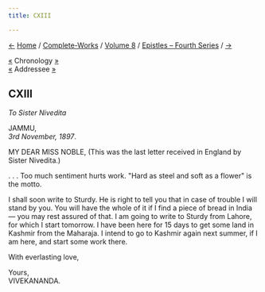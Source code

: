 ```yaml
---
title: CXIII

---
```

<div>

[←](112_rakhal.htm) [Home](../../../index.htm) /
[Complete-Works](../../complete_works.htm) / [Volume
8](../volume_8_contents.htm) / [Epistles – Fourth
Series](epistles_fourth_series_contents.htm) / [→](114_rakhal.htm)

  

[«](../../volume_6/epistles_second_series/138_m.htm) Chronology
[»](114_rakhal.htm)  
[«](110_margo.htm) Addressee
[»](../../volume_9/letters_fifth_series/117_miss_noble.htm)

## CXIII

*To Sister Nivedita*

JAMMU,  
*3rd November, 1897*.

MY DEAR MISS NOBLE, (This was the last letter received in England by
Sister Nivedita.)

. . . Too much sentiment hurts work. "Hard as steel and soft as a
flower" is the motto.

I shall soon write to Sturdy. He is right to tell you that in case of
trouble I will stand by you. You will have the whole of it if I find a
piece of bread in India — you may rest assured of that. I am going to
write to Sturdy from Lahore, for which I start tomorrow. I have been
here for 15 days to get some land in Kashmir from the Maharaja. I intend
to go to Kashmir again next summer, if I am here, and start some work
there.

With everlasting love,

Yours,  
VIVEKANANDA.

</div>
